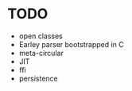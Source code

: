 TODO
====

* open classes
* Earley parser bootstrapped in C
* meta-circular
* JIT
* ffi
* persistence

